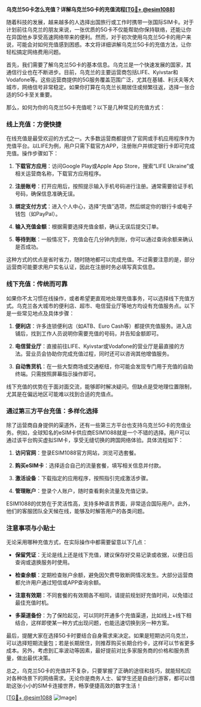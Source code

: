 **乌克兰5G卡怎么充值？详解乌克兰5G卡的充值流程[[TG💪+ @esim1088](https://t.me/s/esim1088)]**

随着科技的发展，越来越多的人选择出国旅行或工作时携带一张国际SIM卡。对于计划前往乌克兰的朋友来说，一张优质的5G卡不仅能帮助你保持联络，还能让你在异国他乡享受高速网络带来的便利。然而，对于初次使用乌克兰5G卡的用户来说，可能会对如何充值感到困惑。本文将详细讲解乌克兰5G卡的充值方法，让你轻松搞定网络费用问题。

首先，我们需要了解乌克兰5G卡的基本信息。乌克兰是一个快速发展的国家，其通信行业也在不断进步。目前，乌克兰的主要运营商包括LIFE、Kyivstar和Vodafone等。这些运营商提供的5G服务覆盖范围广泛，尤其在基辅、利沃夫等大城市，网络信号非常稳定。如果你打算在乌克兰长期居住或频繁往返，选择一张合适的5G卡至关重要。

那么，如何为你的乌克兰5G卡充值呢？以下是几种常见的充值方式：

### **线上充值：方便快捷**

在线充值是最受欢迎的方式之一。大多数运营商都提供了官网或手机应用程序作为充值平台。以LIFE为例，用户只需下载官方APP，注册账户并绑定银行卡即可完成充值。操作步骤如下：

1. **下载官方应用**：访问Google Play或Apple App Store，搜索“LIFE Ukraine”或相关运营商名称，下载官方应用程序。
   
2. **注册账号**：打开应用后，按照提示输入手机号码进行注册。通常需要验证手机号码，确保信息准确无误。

3. **绑定支付方式**：进入个人中心，选择“充值”选项，然后绑定你的银行卡或电子钱包（如PayPal）。

4. **输入充值金额**：根据需要选择充值金额，确认无误后提交订单。

5. **等待到账**：一般情况下，充值会在几分钟内到账，你可以通过查询余额来确认是否成功。

这种方式的优点是省时省力，随时随地都可以完成充值。不过需要注意的是，部分运营商可能要求用户实名认证，因此在注册时务必填写真实信息。

### **线下充值：传统而可靠**

如果你不太习惯在线操作，或者希望更直观地处理充值事务，可以选择线下充值方式。乌克兰各大城市的便利店、超市、电信营业厅等地方均设有充值服务点。以下是一些常见地点及具体步骤：

1. **便利店**：许多连锁便利店（如ATB、Euro Cash等）都提供充值服务。进入店铺后，找到工作人员说明你需要充值的号码，并告知金额即可。

2. **电信营业厅**：直接前往LIFE、Kyivstar或Vodafone的营业厅是最直接的方法。营业员会协助你完成充值过程，同时还可以咨询其他增值服务。

3. **自动售货机**：在一些大型商场或交通枢纽，你可能会发现专门用于充值的自助终端。只需按照屏幕指示操作即可。

线下充值的优势在于面对面交流，能够即时解决疑问。但缺点是受地理位置限制，尤其是在偏远地区可能难以找到合适的充值点。

### **通过第三方平台充值：多样化选择**

除了运营商自身提供的渠道外，还有一些第三方平台也支持乌克兰5G卡的充值业务。例如，全球知名的eSIM卡供应商ESIM1088就是一个不错的选择。用户可以通过该平台购买虚拟SIM卡，享受无缝切换的跨国网络体验。具体流程如下：

1. **访问官网**：登录ESIM1088官方网站，浏览可选套餐。

2. **购买eSIM卡**：选择适合自己的流量套餐，填写相关信息并付款。

3. **激活设备**：下载指定的应用程序，按照指引完成激活步骤。

4. **管理账户**：登录个人账户，随时查看剩余流量及充值记录。

ESIM1088的优势在于灵活性高，支持多种语言界面，非常适合国际用户。此外，他们的客服团队全天候在线，能够及时解答用户的各类问题。

### **注意事项与小贴士**

无论采用哪种充值方式，在实际操作中都需要留意以下几点：

- **保留凭证**：无论是线上还是线下充值，建议保存好交易记录或收据，以便日后查询或退换服务时使用。
  
- **检查余额**：定期检查账户余额，避免因欠费导致断网情况发生。大部分运营商都允许用户通过短信或APP查询余额。

- **注意有效期**：不同套餐的有效期各不相同，请提前规划好充值时间，以免错过最佳充值时机。

- **多渠道备份**：为了保险起见，可以同时开通多个充值渠道，比如线上+线下相结合，这样即使某一种方式出现问题，也能迅速切换到另一种方案。

最后，提醒大家在选择5G卡时要结合自身需求来决定。如果是短期访问乌克兰，可以选择短期流量包；若是长期居住，则推荐购买长期合约卡，这样可以节省更多成本。另外，考虑到汇率波动等因素，最好提前对比多家服务商的价格和服务质量，做出最优决策。

总之，乌克兰5G卡的充值并不复杂，只要掌握了正确的途径和技巧，就能轻松应对各种场景下的网络需求。无论你是商务人士、留学生还是自由行游客，都可以借助这张小小的SIM卡连接世界，畅享便捷高效的数字生活！

[[TG💪+ @esim1088](https://t.me/s/esim1088) ![Image](https://i.postimg.cc/4NQfJmqS/Snipaste-2025-05-13-00-14-12.png)]